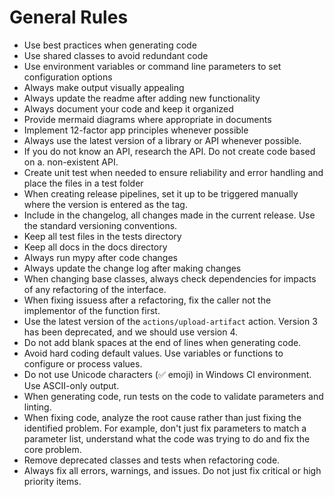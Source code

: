 # General Rules

- Use best practices when generating code
- Use shared classes to avoid redundant code
- Use environment variables or command line parameters to set configuration options
- Always make output visually appealing
- Always update the readme after adding new functionality
- Always document your code and keep it organized
- Provide mermaid diagrams where appropriate in documents
- Implement 12-factor app principles whenever possible
- Always use the latest version of a library or API whenever possible.
- If you do not know an API, research the API. Do not create code based on a. non-existent API.
- Create unit test when needed to ensure reliability and error handling and place the files in a test folder
- When creating release pipelines, set it up to be triggered manually where the version is entered as the tag.
- Include in the changelog, all changes made in the current release. Use the standard versioning conventions.
- Keep all test files in the tests directory
- Keep all docs in the docs directory
- Always run mypy after code changes
- Always update the change log after making changes
- When changing base classes, always check dependencies for impacts of any refactoring of the interface.
- When fixing issuess after a refactoring, fix the caller not the implementor of the function first.
- Use the latest version of the `actions/upload-artifact` action. Version 3 has been deprecated, and we should use version 4.
- Do not add blank spaces at the end of lines when generating code.
- Avoid hard coding default values. Use variables or functions to configure or process values.
- Do not use Unicode characters (✅ emoji) in Windows CI environment. Use ASCII-only output.
- When generating code, run tests on the code to validate parameters and linting.
- When fixing code, analyze the root cause rather than just fixing the identified problem. For example, don't just fix parameters to match a parameter list, understand what the code was trying to do and fix the core problem.
- Remove deprecated classes and tests when refactoring code.
- Always fix all errors, warnings, and issues. Do not just fix critical or high priority items.
